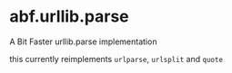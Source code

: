 # abf.urllib.parse
A Bit Faster urllib.parse implementation


this currently reimplements `urlparse`, `urlsplit` and `quote`